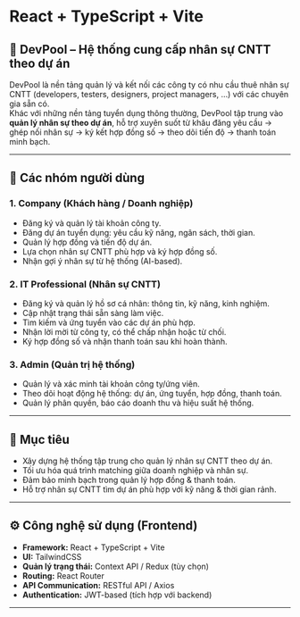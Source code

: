 # React + TypeScript + Vite

## 🚀 DevPool – Hệ thống cung cấp nhân sự CNTT theo dự án

DevPool là nền tảng quản lý và kết nối các công ty có nhu cầu thuê nhân sự CNTT (developers, testers, designers, project managers, …) với các chuyên gia sẵn có.  
Khác với những nền tảng tuyển dụng thông thường, DevPool tập trung vào **quản lý nhân sự theo dự án**, hỗ trợ xuyên suốt từ khâu đăng yêu cầu → ghép nối nhân sự → ký kết hợp đồng số → theo dõi tiến độ → thanh toán minh bạch.

---

## 👥 Các nhóm người dùng

### 1. Company (Khách hàng / Doanh nghiệp)
- Đăng ký và quản lý tài khoản công ty.  
- Đăng dự án tuyển dụng: yêu cầu kỹ năng, ngân sách, thời gian.  
- Quản lý hợp đồng và tiến độ dự án.  
- Lựa chọn nhân sự CNTT phù hợp và ký hợp đồng số.  
- Nhận gợi ý nhân sự từ hệ thống (AI-based).  

### 2. IT Professional (Nhân sự CNTT)
- Đăng ký và quản lý hồ sơ cá nhân: thông tin, kỹ năng, kinh nghiệm.  
- Cập nhật trạng thái sẵn sàng làm việc.  
- Tìm kiếm và ứng tuyển vào các dự án phù hợp.  
- Nhận lời mời từ công ty, có thể chấp nhận hoặc từ chối.  
- Ký hợp đồng số và nhận thanh toán sau khi hoàn thành.  

### 3. Admin (Quản trị hệ thống)
- Quản lý và xác minh tài khoản công ty/ứng viên.  
- Theo dõi hoạt động hệ thống: dự án, ứng tuyển, hợp đồng, thanh toán.  
- Quản lý phân quyền, báo cáo doanh thu và hiệu suất hệ thống.  

---

## 🎯 Mục tiêu
- Xây dựng hệ thống tập trung cho quản lý nhân sự CNTT theo dự án.  
- Tối ưu hóa quá trình matching giữa doanh nghiệp và nhân sự.  
- Đảm bảo minh bạch trong quản lý hợp đồng & thanh toán.  
- Hỗ trợ nhân sự CNTT tìm dự án phù hợp với kỹ năng & thời gian rảnh.  

---

## ⚙️ Công nghệ sử dụng (Frontend)
- **Framework:** React + TypeScript + Vite  
- **UI:** TailwindCSS  
- **Quản lý trạng thái:** Context API / Redux (tùy chọn)  
- **Routing:** React Router  
- **API Communication:** RESTful API / Axios  
- **Authentication:** JWT-based (tích hợp với backend)  

---
